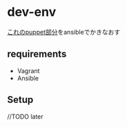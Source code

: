 dev-env
============

[これのpuppet部分](https://github.com/chocopie116/vagrant_centos6.4)をansibleでかきなおす


## requirements
* Vagrant
* Ansible


## Setup

//TODO later
